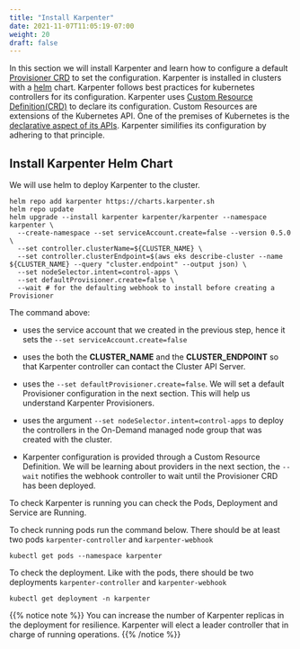 ```yaml
---
title: "Install Karpenter"
date: 2021-11-07T11:05:19-07:00
weight: 20
draft: false
---
```


In this section we will install Karpenter and learn how to configure a default [Provisioner CRD](https://karpenter.sh/docs/provisioner-crd/) to set the configuration. Karpenter is installed in clusters with a [helm](https://helm.sh/) chart. Karpenter follows best practices for kubernetes controllers for its configuration. Karpenter uses [Custom Resource Definition(CRD)](https://kubernetes.io/docs/concepts/extend-kubernetes/api-extension/custom-resources/) to declare its configuration. Custom Resources are extensions of the Kubernetes API. One of the premises of Kubernetes is the [declarative aspect of its APIs](https://kubernetes.io/docs/concepts/overview/kubernetes-api/). Karpenter similifies its configuration by adhering to that principle.

## Install Karpenter Helm Chart

We will use helm to deploy Karpenter to the cluster. 

```
helm repo add karpenter https://charts.karpenter.sh
helm repo update
helm upgrade --install karpenter karpenter/karpenter --namespace karpenter \
  --create-namespace --set serviceAccount.create=false --version 0.5.0 \
  --set controller.clusterName=${CLUSTER_NAME} \
  --set controller.clusterEndpoint=$(aws eks describe-cluster --name ${CLUSTER_NAME} --query "cluster.endpoint" --output json) \
  --set nodeSelector.intent=control-apps \
  --set defaultProvisioner.create=false \
  --wait # for the defaulting webhook to install before creating a Provisioner
```

The command above:
* uses the  service account that we created in the previous step, hence it sets the `--set serviceAccount.create=false`

* uses the both the **CLUSTER_NAME** and the **CLUSTER_ENDPOINT** so that Karpenter controller can contact the Cluster API Server.

* uses the `--set defaultProvisioner.create=false`. We will set a default Provisioner configuration in the next section. This will help us understand Karpenter Provisioners.

* uses the argument `--set nodeSelector.intent=control-apps` to deploy the controllers in the On-Demand managed node group that was created with the cluster.

* Karpenter configuration is provided through a Custom Resource Definition. We will be learning about providers in the next section, the `--wait` notifies the webhook controller to wait until the Provisioner CRD has been deployed.

To check Karpenter is running you can check the Pods, Deployment and Service are Running.

To check running pods run the command below. There should be at least two pods `karpenter-controller` and `karpenter-webhook`
```
kubectl get pods --namespace karpenter
```

To check the deployment. Like with the pods, there should be two deployments  `karpenter-controller` and `karpenter-webhook`
```
kubectl get deployment -n karpenter
```

{{% notice note %}}
You can increase the number of Karpenter replicas in the deployment for resilience. Karpenter will elect a leader controller that in charge of running operations.
{{% /notice %}}


